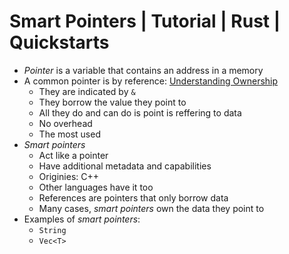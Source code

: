 # Smart Pointers | Tutorial | Rust | Quickstarts
- *Pointer* is a variable that contains an address in a memory
- A common pointer is by reference: [Understanding Ownership](https://doc.rust-lang.org/stable/book/ch04-00-understanding-ownership.html)
    - They are indicated by `&`
    - They borrow the value they point to
    - All they do and can do is point is reffering to data
    - No overhead
    - The most used
- *Smart pointers*
    - Act like a pointer
    - Have additional metadata and capabilities
    - Originies: C++
    - Other languages have it too
    - References are pointers that only borrow data
    - Many cases, *smart pointers* own the data they point to
- Examples of *smart pointers*:
    - `String`
    - `Vec<T>`

